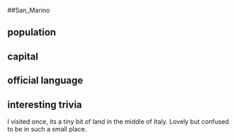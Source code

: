 ##San_Marino
## population


## capital

 
## official language


## interesting trivia

I visited once, its a tiny bit of land in the middle of Italy. Lovely but confused to be in such a small place. 



